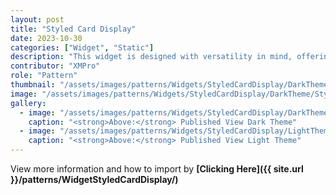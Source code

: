 ```yaml
---
layout: post
title: "Styled Card Display"
date: 2023-10-30
categories: ["Widget", "Static"]
description: "This widget is designed with versatility in mind, offering two distinct formats for presenting information."
contributor: "XMPro"
role: "Pattern"
thumbnail: "/assets/images/patterns/Widgets/StyledCardDisplay/DarkTheme/StyledCardDisplayPublishedMode.png"
image: "/assets/images/patterns/Widgets/StyledCardDisplay/DarkTheme/StyledCardDisplayPublishedMode.png"
gallery:
  - image: "/assets/images/patterns/Widgets/StyledCardDisplay/DarkTheme/StyledCardDisplayPublishedMode.png"
    caption: "<strong>Above:</strong> Published View Dark Theme"
  - image: "/assets/images/patterns/Widgets/StyledCardDisplay/LightTheme/StyledCardDisplayPublishedMode.png"
    caption: "<strong>Above:</strong> Published View Light Theme"
---
```


View more information and how to import by <strong>[Clicking Here]({{ site.url }}/patterns/WidgetStyledCardDisplay/)</strong>